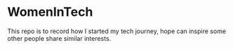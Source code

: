 # WomenInTech
This repo is to record how I started my tech journey, hope can inspire some other people share similar interests.
